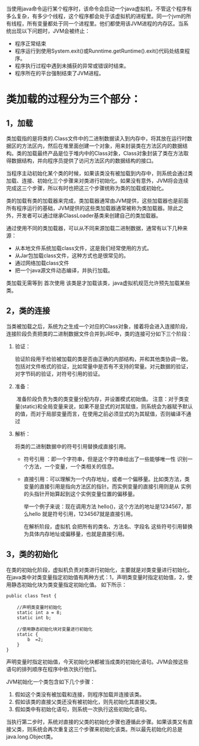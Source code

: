 当使用java命令运行某个程序时，该命令会启动一个java虚拟机，不管这个程序有多么复杂，有多少个线程，这个程序都会处于该虚拟机的进程里。同一个jvm的所有线程，所有变量都处于同一个进程里。他们都使用该JVM进程的内存区。当系统出现以下问题时，JVM会被终止：
- 程序正常结束
- 程序运行到使用System.exit()或Runntime.getRuntime().exit()代码处结束程序。
- 程序执行过程中遇到未捕获的异常或错误时结束。
- 程序所在的平台强制结束了JVM进程。



# 类加载的过程分为三个部分：



## 1，加载

​	类加载指的是将类的.Class文件中的二进制数据读入到内存中，将其放在运行时数据区的方法区内，然后在堆里面创建一个对象，用来封装类在方法区内的数据结构。类的加载最终产品是位于堆内中的Class对象，Class对象封装了类在方法取得数据结构，并向程序员提供了访问方法区内的数据结构的接口。

当程序主动初始化某个类的时候，如果该类没有被加载到内存中，则系统会通过类加载、连接、初始化三个步骤来对类进行初始化。如果没有意外，JVM将会连续完成这三个步骤，所以有时也把这三个步骤统称为类的加载或初始化。


类的加载有类的加载器来完成，类加载器通常由JVM提供，这些加载器也是前面所有程序运行的基础，JVM提供的这些类加载器通常被称为类加载器。除此之外，开发者可以通过继承ClassLoader基类来创建自己的类加载器。


通过使用不同的类加载器，可以从不同来源加载二进制数据，通常有以下几种来源：
- 从本地文件系统加载class文件，这是我们经常使用的方式。
- 从Jar包加载class文件，这种方式也是很常见的。
- 通过网络加载class文件
- 把一个java源文件动态编译，并执行加载。

类加载无需等到 首次使用 该类是才加载该类，java虚拟机规范允许预先加载某些类。

## 2，类的连接

当类被加载之后，系统为之生成一个对应的Class对象，接着将会进入连接阶段，连接阶段负责把类的二进制数据文件合并到JRE中，类的连接可分如下三个阶段：

1. 验证：

   ​	验证阶段用于检验被加载的类是否由正确的内部结构，并和其他类协调一致。包括对文件格式的验证，比如常量中是否有不支持的常量。对元数据的验证，对字节码的验证，对符号引用的验证。

2. 准备：

   ​	准备阶段负责为类的类变量分配内存，并设置模式初始值。    注意：对于类变量(static)和全局变量来说，如果不是显式的对其赋值，则系统会为器赋予默认的值，而对于局部变量而言，在使用之前必须显式的为其赋值，否则编译不通过

3. 解析：

   将类的二进制数据中的符号引用替换成直接引用。

   - 符号引用 ：即一个字符串，但是这个字符串给出了一些能够唯一性 识别一个方法，一个变量，一个类相关的信息。

   - 直接引用：可以理解为一个内存地址，或者一个偏移量。比如类方法，类变量的直接引用是指向方法区的指针。而实例变量的直接引用则是从 实例的头指针开始算起到这个实例变量位置的偏移量。

     举一个例子来说：现在调用方法 hello()，这个方法的地址是1234567，那么hello 就是符号引用，1234567就是直接引用。

     在解析阶段，虚拟机 会把所有的类名、方法名、字段名 这些符号引用替换为具体内存地址或偏移量，也就是直接引用。

## 3，类的初始化

在类的初始化阶段，虚拟机负责对类进行初始化，主要就是对类变量进行初始化。在java类中对类变量指定初始值有两种方式：1，声明类变量时指定初始值，2，使用静态初始化块为类变量指定初始化值。
如下所示：

```
public class Test {
    
    //声明类变量时初始化
    static int a = 8;
    static int b;
    
    //使用静态初始化块对变量进行初始化
    static {
        b  =2;
    }
}

```
声明变量时指定初始值，今天初始化块都被当成类的初始化语句。JVM会按这些语句的排列顺序在程序中依次执行他们。


JVM初始化一个类包含如下几个步骤：
1. 假如这个类没有被加载和连接，则程序加载并连接该类。
2. 假如该类的直接父类还没有被初始化，则先初始化其直接父类。
3. 假如类中有初始化语句，则系统一次执行这些初始化语句。

当执行第二步时，系统对直接的父类的初始化步骤也遵循此步骤。如果该类又有直接父类，则系统会再次重复这三个步骤来初始化该类。所以最先初始化的总是java.long.Object类。